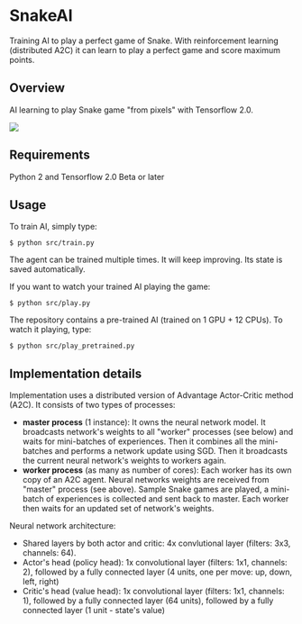 # SnakeAI

Training AI to play a perfect game of Snake. With reinforcement learning (distributed A2C) it can learn to play a perfect game and score maximum points.


## Overview

AI learning to play Snake game "from pixels" with Tensorflow 2.0.

![](snake-animation.gif)


## Requirements

Python 2 and Tensorflow 2.0 Beta or later


## Usage

To train AI, simply type:

```
$ python src/train.py
```

The agent can be trained multiple times. It will keep improving. Its state is saved automatically.

If you want to watch your trained AI playing the game:

```
$ python src/play.py
```

The repository contains a pre-trained AI (trained on 1 GPU + 12 CPUs). To watch it playing, type:

```
$ python src/play_pretrained.py
```

## Implementation details

Implementation uses a distributed version of Advantage Actor-Critic method (A2C).
It consists of two types of processes:
 + **master process** (1 instance): It owns the neural network model. It broadcasts network's weights to all "worker" processes (see below) and waits for mini-batches of experiences. Then it combines all the mini-batches and performs a network update using SGD. Then it broadcasts the current neural network's weights to workers again.
 + **worker process** (as many as number of cores): Each worker has its own copy of an A2C agent. Neural networks weights are received from "master" process (see above). Sample Snake games are played, a mini-batch of experiences is collected and sent back to master. Each worker then waits for an updated set of network's weights.


Neural network architecture:
 + Shared layers by both actor and critic: 4x convlutional layer (filters: 3x3, channels: 64).
 + Actor's head (policy head): 1x convolutional layer (filters: 1x1, channels: 2), followed by a fully connected layer (4 units, one per move: up, down, left, right)
 + Critic's head (value head): 1x convolutional layer (filters: 1x1, channels: 1), followed by a fully connected layer (64 units), followed by a fully connected layer (1 unit - state's value)
